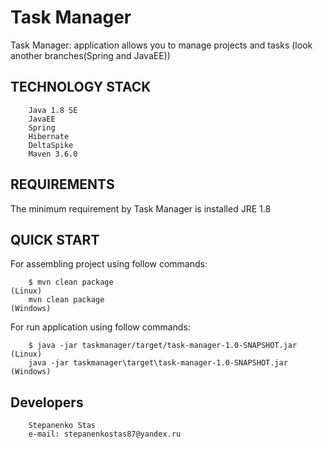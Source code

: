 Task Manager
============

Task Manager:
application allows you to manage projects and tasks (look another branches(Spring and JavaEE))


TECHNOLOGY STACK
----------------

        Java 1.8 SE
        JavaEE
        Spring
        Hibernate
        DeltaSpike
        Maven 3.6.0


REQUIREMENTS
------------

The minimum requirement by Task Manager is installed JRE 1.8


QUICK START
-----------
For assembling project using follow commands:

        $ mvn clean package                                                         (Linux)
        mvn clean package                                                          (Windows)

For run application using follow commands:

        $ java -jar taskmanager/target/task-manager-1.0-SNAPSHOT.jar                (Linux)
        java -jar taskmanager\target\task-manager-1.0-SNAPSHOT.jar                 (Windows)


Developers
-----------

        Stepanenko Stas
        e-mail: stepanenkostas87@yandex.ru

